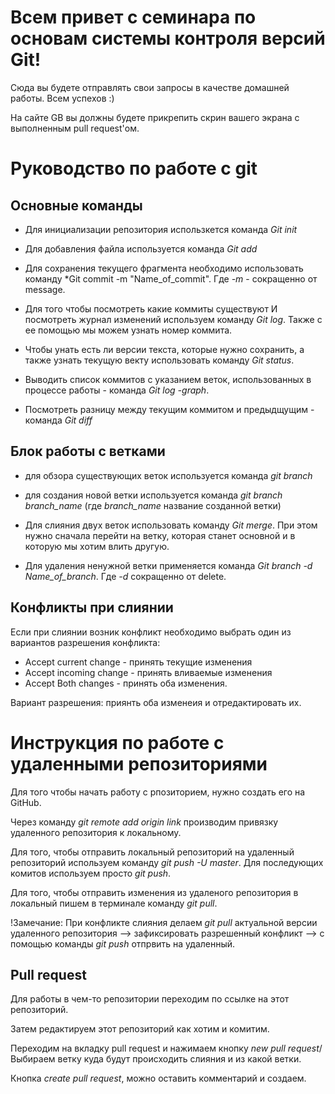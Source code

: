 # Всем привет с семинара по основам системы контроля версий Git!

Сюда вы будете отправлять свои запросы в качестве домашней работы. Всем успехов :)

На сайте GB вы должны будете прикрепить скрин вашего экрана с выполненным pull request'ом.

# Руководство по работе с git

## Основные команды

* Для инициализации репозитория использкется команда *Git init*

* Для добавления файла используется команда *Git add*

* Для сохранения текущего фрагмента необходимо использовать команду *Git commit -m "Name_of_commit". Где *-m* - сокращенно от message.

* Для того чтобы посмотреть какие коммиты существуют И посмотреть журнал изменений используем команду *Git log*. Также с ее помощью мы можем узнать номер коммита.

* Чтобы унать есть ли версии текста, которые нужно сохранить, а также узнать текущую векту использовать команду *Git status*.

* Выводить список коммитов с указанием веток, использованных в процессе работы - команда *Git log -graph*.

* Посмотреть разницу между текущим коммитом и предыдщущим - команда *Git diff*

## Блок работы с ветками

* для обзора существующих веток используется команда *git branch*
* для создания новой ветки используется команда *git branch branch_name* (где *branch_name* название созданной ветки)

* Для слияния двух веток использовать команду *Git merge*. При этом нужно сначала перейти на ветку, которая станет основной и в которую мы хотим влить другую.

* Для удаления ненужной ветки применяется команда *Git branch -d Name_of_branch*. Где *-d* сокращенно от delete.

## Конфликты при слиянии

Если при слиянии возник конфликт необходимо выбрать один из вариантов разрешения конфликта: 
* Accept current change - принять текущие изменения 
* Accept incoming change - принять вливаемые изменения
* Accept Both changes - принять оба изменения.

Вариант разрешения: приянть оба изменеия и отредактировать их.

# Инструкция по работе с удаленными репозиториями

Для того чтобы начать работу с рпозиторием, нужно создать его на GitHub.

Через команду *git remote add origin link* производим привязку удаленного репозитория к локальному.

Для того, чтобы отправить локальный репозиторий на удаленный репозиторий используем команду *git push -U master*. Для последующих комитов используем просто *git push*.

Для того, чтобы отправить изменения из удаленого репозитория в локальный пишем в терминале команду *git pull*.

!Замечание: При конфликте слияния делаем *git pull* актуальной версии удаленного репозитория --> зафиксировать разрешенный конфликт --> с помощью команды *git push* отпрвить на удаленный.

## Pull request

Для работы в чем-то репозитории переходим по ссылке на этот репозиторий.

Затем редактируем этот репозиторий как хотим и комитим.

Переходим на вкладку pull request и нажимаем кнопку *new pull request*/ Выбираем ветку куда будут происходить слияния и из какой ветки.

Кнопка *create pull request*, можно оставить комментарий и создаем.
